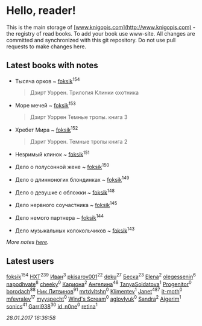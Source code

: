# Hello, reader!
This is the main storage of [www.knigopis.com](http://www.knigopis.com) - the registry of read books.
To add your book use www-site. All changes are committed and synchronized with this git repository.
Do not use pull requests to make changes here.


## Latest books with notes
* Тысяча орков ~ [foksik](users/173/1734575-vkontakte)<sup>154</sup>
    > Дзирт Уоррен. Трилогия Клинки охотника

* Море мечей ~ [foksik](users/173/1734575-vkontakte)<sup>153</sup>
    > Дзирт Уоррен Темные тропы. книга 3

* Хребет Мира ~ [foksik](users/173/1734575-vkontakte)<sup>152</sup>
    > Дзрит Уоррен. Темные тропы книга 2

* Незримый клинок ~ [foksik](users/173/1734575-vkontakte)<sup>151</sup>

* Дело о полусонной жене ~ [foksik](users/173/1734575-vkontakte)<sup>150</sup>

* Дело о длинноногих блондинках ~ [foksik](users/173/1734575-vkontakte)<sup>149</sup>

* Дело о девушке с обложки ~ [foksik](users/173/1734575-vkontakte)<sup>148</sup>

* Дело нервного соучастника ~ [foksik](users/173/1734575-vkontakte)<sup>145</sup>

* Дело немого партнера ~ [foksik](users/173/1734575-vkontakte)<sup>144</sup>

* Дело музыкальных колокольчиков ~ [foksik](users/173/1734575-vkontakte)<sup>143</sup>


_More notes [here](latest_books_with_notes.md)._


## Latest users
[foksik](users/173/1734575-vkontakte)<sup>154</sup> 
[HXT](users/100/100002563462782-facebook)<sup>239</sup> 
[Иван](users/111/111223381196748176136-google)<sup>3</sup> 
[pkisarov001](users/311/311057796-yandex)<sup>22</sup> 
[deku](users/384/384194935-vkontakte)<sup>27</sup> 
[Беска](users/157/1577468-vkontakte)<sup>23</sup> 
[Elena](users/459/459594264-yandex)<sup>2</sup> 
[olegessenin](users/390/3901448-vkontakte)<sup>6</sup> 
[napodhvate](users/585/585811540906733201-mailru)<sup>8</sup> 
[cheeky](users/100/100000019595884-facebook)<sup>0</sup> 
[Кариона](users/401/401225211-vkontakte)<sup>2</sup> 
[Ангелина](users/837/83788782-vkontakte)<sup>48</sup> 
[TanyaSoldatova](users/140/140832989-vkontakte)<sup>1</sup> 
[Progenitor](users/310/310433527-vkontakte)<sup>0</sup> 
[borodach](users/157/15706320-vkontakte)<sup>88</sup> 
[Ник Литвинов](users/241/241974816-vkontakte)<sup>91</sup> 
[mrtdvltshn](users/291/29152388-vkontakte)<sup>0</sup> 
[Klimentev](users/104/104202610850481913650-google)<sup>1</sup> 
[Janet](users/205/20565064-vkontakte)<sup>487</sup> 
[it-moth](users/100/100001185091151-facebook)<sup>0</sup> 
[mfevralev](users/140/140966150-vkontakte)<sup>17</sup> 
[myyspecht](users/321/3211454-vkontakte)<sup>0</sup> 
[Wind's Scream](users/290/29027836-vkontakte)<sup>0</sup> 
[aglovlyuk](users/815/8156510-vkontakte)<sup>0</sup> 
[Sandra](users/242/242184576223760-facebook)<sup>2</sup> 
[Aigerim](users/157/157708568-vkontakte)<sup>1</sup> 
[sonics](users/588/5880221-vkontakte)<sup>41</sup> 
[Garri938](users/114/114389869162010721507-google)<sup>30</sup> 
[id_n0ne](users/182/18203635-vkontakte)<sup>0</sup> 
[retina](users/390/3900602-vkontakte)<sup>1</sup> 


_28.01.2017 16:36:58_
